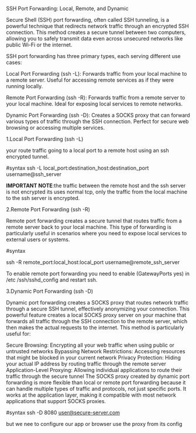 SSH Port Forwarding: Local, Remote, and Dynamic

Secure Shell (SSH) port forwarding, often called SSH tunneling, is a powerful technique that redirects network traffic through an encrypted SSH connection. This method creates a secure tunnel between two computers, allowing you to safely transmit data even across unsecured networks like public Wi-Fi or the internet.

SSH port forwarding has three primary types, each serving different use cases:

Local Port Forwarding (ssh -L): Forwards traffic from your local machine to a remote server. Useful for accessing remote services as if they were running locally.

Remote Port Forwarding (ssh -R): Forwards traffic from a remote server to your local machine. Ideal for exposing local services to remote networks.

Dynamic Port Forwarding (ssh -D): Creates a SOCKS proxy that can forward various types of traffic through the SSH connection. Perfect for secure web browsing or accessing multiple services.

1.Local Port Forwarding (ssh -L)

your route traffic  going to a local port to a remote host using an ssh encrypted tunnel.

#syntax
ssh -L local_port:destination_host:destination_port username@ssh_server


**IMPORTANT NOTE**:the traffic between the remote host and the ssh server is not encrypted its uses normal tcp, only the traffic from the local machine to the ssh server is encrypted.


2.Remote Port Forwarding (ssh -R)

Remote port forwarding creates a secure tunnel that routes traffic from a remote server back to your local machine. This type of forwarding is particularly useful in scenarios where you need to expose local services to external users or systems.


#syntax

ssh -R remote_port:local_host:local_port username@remote_ssh_server

To enable remote port forwarding you need to enable (GatewayPorts yes) in /etc /ssh/sshd_config and restart ssh.



3.Dynamic Port Forwarding (ssh -D)

Dynamic port forwarding creates a SOCKS proxy that routes network traffic through a secure SSH tunnel, effectively anonymizing your connection. This powerful feature creates a local SOCKS proxy server on your machine that forwards all traffic through the SSH connection to the remote server, which then makes the actual requests to the internet. This method is particularly useful for:

Secure Browsing: Encrypting all your web traffic when using public or untrusted networks
Bypassing Network Restrictions: Accessing resources that might be blocked in your current network
Privacy Protection: Hiding your actual IP address by routing traffic through the remote server
Application-Level Proxying: Allowing individual applications to route their traffic through the secure tunnel
The SOCKS proxy created by dynamic port forwarding is more flexible than local or remote port forwarding because it can handle multiple types of traffic and protocols, not just specific ports. It works at the application layer, making it compatible with most network applications that support SOCKS proxies.

#syntax
ssh -D 8080 user@secure-server.com


but we nee to configure our app or browser use the proxy from its config


